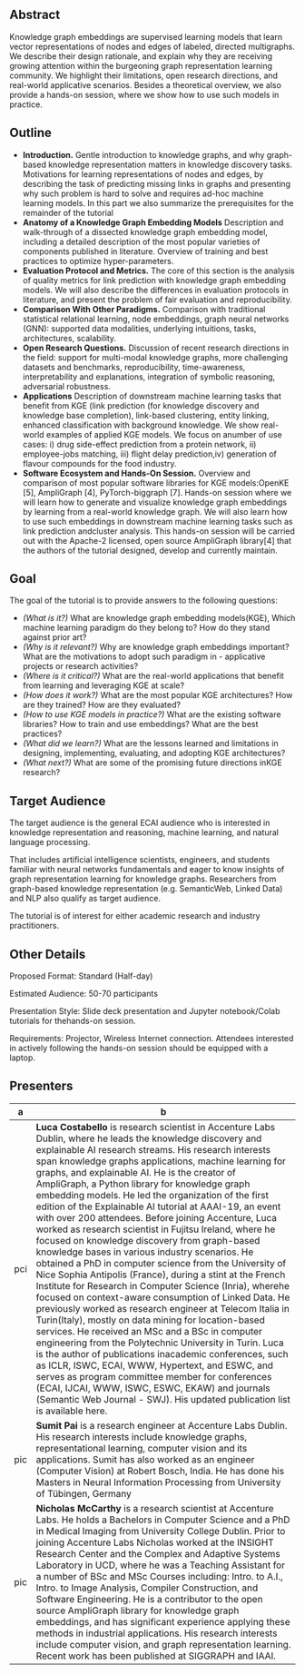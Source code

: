 ## Abstract

Knowledge graph embeddings are supervised learning models that learn vector representations of nodes and edges of labeled, directed multigraphs. We describe their design rationale, and explain why they are receiving growing attention within the burgeoning graph representation learning community. We highlight their limitations, open research directions, and real-world applicative scenarios. Besides a theoretical overview, we also provide a hands-on session, where we show how to use such models in practice.


## Outline

- **Introduction.** Gentle introduction to knowledge graphs, and why graph-based knowledge representation matters in knowledge discovery tasks. Motivations for learning representations of nodes and edges, by describing the task of predicting missing links in graphs and presenting why such problem is hard to solve and requires ad-hoc machine learning models. In this part we also summarize the prerequisites for the remainder of the tutorial
- **Anatomy of a Knowledge Graph Embedding Models** Description and walk-through of a dissected knowledge graph embedding model, including a detailed description of the most popular varieties of components published in literature. Overview of training and best practices to optimize hyper-parameters.
- **Evaluation Protocol and Metrics.** The core of this section is the analysis of quality metrics for link prediction with knowledge graph embedding models. We will also describe the differences in evaluation protocols in literature, and present the problem of fair evaluation and reproducibility.
- **Comparison With Other Paradigms.** Comparison with traditional statistical relational learning, node embeddings, graph neural networks (GNN): supported data modalities, underlying intuitions, tasks, architectures, scalability.
- **Open Research Questions.** Discussion of recent research directions in the field: support for multi-modal knowledge graphs, more challenging datasets and benchmarks, reproducibility, time-awareness, interpretability and explanations, integration of symbolic reasoning, adversarial robustness.
- **Applications** Description of downstream machine learning tasks that benefit from KGE (link prediction (for knowledge discovery and knowledge base completion), link-based clustering, entity linking, enhanced classification with background knowledge. We show real-world examples of applied KGE models. We focus on anumber of use cases: i) drug side-effect prediction from a protein network, ii) employee-jobs matching, iii) flight delay prediction,iv) generation of flavour compounds for the food industry.
- **Software Ecosystem and Hands-On Session.** Overview and comparison of most popular software libraries for KGE models:OpenKE [5], AmpliGraph [4], PyTorch-biggraph [7]. Hands-on session where we will learn how to generate and visualize knowledge graph embeddings by learning from a real-world knowledge graph. We will also learn how to use such embeddings in downstream machine learning tasks such as link prediction andcluster analysis. This hands-on session will be carried out with the Apache-2 licensed, open source AmpliGraph library[4] that the authors of the tutorial designed, develop and currently maintain.


## Goal

The goal of the tutorial is to provide answers to the following questions:

- *(What is it?)* What are knowledge graph embedding models(KGE), Which machine learning paradigm do they belong to? How do they stand against prior art?
- *(Why is it relevant?)* Why are knowledge graph embeddings important? What are the motivations to adopt such paradigm in - applicative projects or research activities?
- *(Where is it critical?)* What are the real-world applications that benefit from learning and leveraging KGE at scale?
- *(How does it work?)* What are the most popular KGE architectures? How are they trained? How are they evaluated?
- *(How to use KGE models in practice?)* What are the existing software libraries? How to train and use embeddings? What are the best practices?
- *(What did we learn?)* What are the lessons learned and limitations in designing, implementing, evaluating, and adopting KGE architectures?
- *(What next?)* What are some of the promising future directions inKGE research?


## Target Audience

The target audience is the general ECAI audience who is interested in knowledge representation and reasoning, machine learning, and natural language processing.

That includes artificial intelligence scientists, engineers, and students familiar with neural networks fundamentals and eager to know insights of graph representation learning for knowledge graphs. Researchers from graph-based knowledge representation (e.g. SemanticWeb, Linked Data) and NLP also qualify as target audience.

The tutorial is of interest for either academic research and industry practitioners.


## Other Details

Proposed Format: Standard (Half-day)

Estimated Audience: 50-70 participants

Presentation Style: Slide deck presentation and Jupyter notebook/Colab tutorials for thehands-on session.

Requirements: Projector, Wireless Internet connection. Attendees interested in actively following the hands-on session should be equipped with a laptop.



## Presenters

  a|b
--|--
pci|**Luca Costabello** is research scientist in Accenture Labs Dublin, where he leads the knowledge discovery and explainable AI research streams. His research interests span knowledge graphs applications, machine learning for graphs, and explainable AI. He is the creator of AmpliGraph, a Python library for knowledge graph embedding models. He led the organization of the first edition of the Explainable AI tutorial at AAAI-19, an event with over 200 attendees. Before joining Accenture, Luca worked as research scientist in Fujitsu Ireland, where he focused on knowledge discovery from graph-based knowledge bases in various industry scenarios. He obtained a PhD in computer science from the University of Nice Sophia Antipolis (France), during a stint at the French Institute for Research in Computer Science (Inria), wherehe focused on context-aware consumption of Linked Data. He previously worked as research engineer at Telecom Italia in Turin(Italy), mostly on data mining for location-based services. He received an MSc and a BSc in computer engineering from the Polytechnic University in Turin. Luca is the author of publications inacademic conferences, such as ICLR, ISWC, ECAI, WWW, Hypertext, and ESWC, and serves as program committee member for conferences (ECAI, IJCAI, WWW, ISWC, ESWC, EKAW) and journals (Semantic Web Journal - SWJ). His updated publication list is available here.|
pic|**Sumit Pai** is a research engineer at Accenture Labs Dublin. His research interests include knowledge graphs, representational learning, computer vision and its applications. Sumit has also worked as an engineer (Computer Vision) at Robert Bosch, India. He has done his Masters in Neural Information Processing from University of Tübingen, Germany|
pic|**Nicholas McCarthy** is a research scientist at Accenture Labs. He holds a Bachelors in Computer Science and a PhD in Medical Imaging from University College Dublin. Prior to joining Accenture Labs Nicholas worked at the INSIGHT Research Center and the Complex and Adaptive Systems Laboratory in UCD, where he was a Teaching Assistant for a number of BSc and MSc Courses including: Intro. to A.I., Intro. to Image Analysis, Compiler Construction, and Software Engineering. He is a contributor to the open source AmpliGraph library for knowledge graph embeddings, and has significant experience applying these methods in industrial applications. His research interests include computer vision, and graph representation learning. Recent work has been published at SIGGRAPH and IAAI.|
